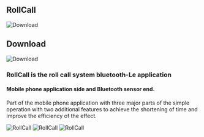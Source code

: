 ## RollCall
![Download](https://i.imgur.com/dAQEJx1.png)

## Download
![Download](https://i.imgur.com/0LEIZnE.png)


### RollCall is the roll call system  bluetooth-Le application

#### Mobile phone application side and Bluetooth sensor end. 
Part of the mobile phone application with three major parts of the simple
operation with two additional features to achieve the shortening of time and improve the efficiency of the effect.


![RollCall](https://i.imgur.com/BUlKLKP.jpg)
![RollCall](https://i.imgur.com/l9y9LG9.jpg)
![RollCall](https://i.imgur.com/dBe2t6o.jpg)

